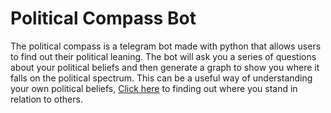 # Political Compass Bot
The political compass is a telegram bot made with python that allows users to find out their political leaning. 
The bot will ask you a series of questions about your political beliefs and then generate a graph to show you where it falls on the political spectrum.
This can be a useful way of understanding your own political beliefs, [Click here](https://t.me/politicalcompasstbot) to finding out where you stand in relation to others.
